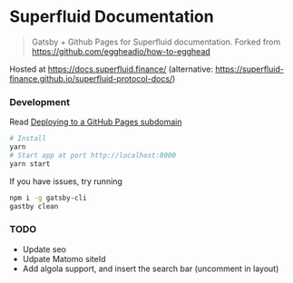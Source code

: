 # Superfluid Documentation

> Gatsby + Github Pages for Superfluid documentation. Forked from https://github.com/eggheadio/how-to-egghead

Hosted at https://docs.superfluid.finance/ (alternative: https://superfluid-finance.github.io/superfluid-protocol-docs/)

### Development

Read [Deploying to a GitHub Pages subdomain](https://www.gatsbyjs.com/docs/how-gatsby-works-with-github-pages/#deploying-to-a-github-pages-subdomain-at-githubio)

```bash
# Install
yarn
# Start app at port http://localhost:8000
yarn start
```

If you have issues, try running

```bash
npm i -g gatsby-cli
gastby clean
```

### TODO

- Update seo
- Udpate Matomo siteId
- Add algola support, and insert the search bar (uncomment in layout)
